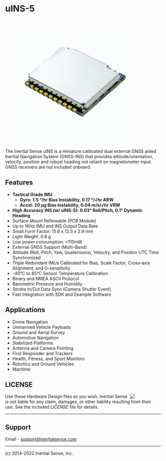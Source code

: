 # uINS-5

![uINS-5](Images/uINS_5.0_400w.jpg)

The Inertial Sense uINS is a miniature calibrated dual external GNSS aided Inertial Navigation System (GNSS-INS) that provides attitude/orientation, velocity, position and robust heading not reliant on magnetometer input.  GNSS receivers are not included onboard.

## Features

- **Tactical Grade IMU**
  - **Gyro: 1.5 °/hr Bias Instability, 0.17 °/√hr ARW**
  - **Accel: 20 µg Bias Instability, 0.04 m/s/√hr VRW**
- **High Accuracy INS (w/ uINS-5):  0.03° Roll/Pitch, 0.1° Dynamic Heading** 
- Surface Mount Reflowable (PCB Module)
- Up to 1KHz IMU and INS Output Data Rate
- Small Form Factor:  15.6 x 12.5 x 2.9 mm
- Light Weight:  0.8 g
- Low power consumption:  <110mW
- External GNSS Support (Multi-Band)
- Attitude (Roll, Pitch, Yaw, Quaternions), Velocity, and Position UTC Time Synchronized
- Triple Redundant IMUs Calibrated for Bias, Scale Factor, Cross-axis Alignment, and G-sensitivity
- -40°C to 85°C Sensor Temperature Calibration
- Binary and NMEA ASCII Protocol
- Barometric Pressure and Humidity
- Strobe In/Out Data Sync (Camera Shutter Event) 
- Fast Integration with SDK and Example Software

## Applications

- Drone Navigation
- Unmanned Vehicle Payloads
- Ground and Aerial Survey
- Automotive Navigation
- Stabilized Platforms
- Antenna and Camera Pointing
- First Responder and Trackers
- Health, Fitness, and Sport Monitors
- Robotics and Ground Vehicles
- Maritime

## LICENSE

<img src="https://www.oshwa.org/wp-content/uploads/2014/03/oshw-logo.svg" width="100" align="right" />

Use these Hardware Design files as you wish.  Inertial Sense is not liable for any claim, damages, or other liability resulting from their use.  See the included *LICENSE* file for details.

------

## Support

Email - support@inertialsense.com

------

(c) 2014-2022 Inertial Sense, Inc.
